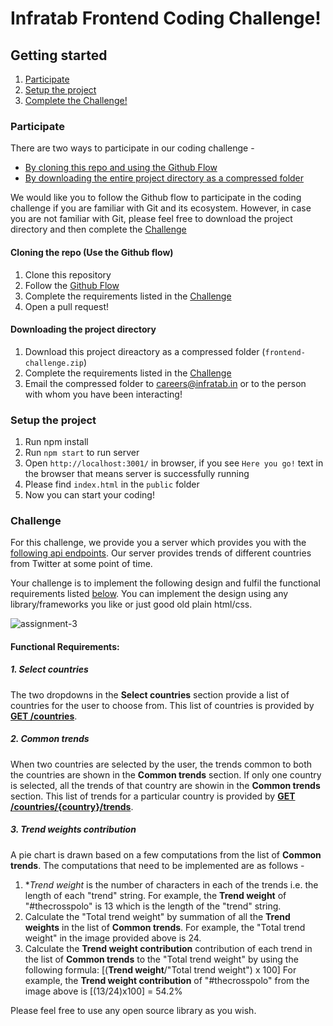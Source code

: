 # Infratab Frontend Coding Challenge!

## Getting started
1. [Participate](#participate)
2. [Setup the project](#setup-the-project)
3. [Complete the Challenge!](#challenge)

### Participate
There are two ways to participate in our coding challenge -
- [By cloning this repo and using the Github Flow](#cloning-the-repo-use-the-github-flow)
- [By downloading the entire project directory as a compressed folder](#downloading-the-project-directory)

We would like you to follow the Github flow to participate in the coding challenge if you are familiar with Git and its ecosystem. However, in case you are not familiar with Git, please feel free to download the project directory and then complete the [Challenge](#challenge)

#### Cloning the repo (Use the Github flow)
1. Clone this repository
2. Follow the [Github Flow](https://guides.github.com/introduction/flow/)
3. Complete the requirements listed in the [Challenge](#challenge)
4. Open a pull request!

#### Downloading the project directory
1. Download this project direactory as a compressed folder (`frontend-challenge.zip`)
2. Complete the requirements listed in the [Challenge](#challenge)
3. Email the compressed folder to careers@infratab.in or to the person with whom you have been interacting!

### Setup the project
1. Run npm install
2. Run `npm start` to run server
3. Open `http://localhost:3001/` in browser, if you see `Here you go!` text in the browser that means server is successfully running
4. Please find `index.html` in the `public` folder
5. Now you can start your coding!

### Challenge

For this challenge, we provide you a server which provides you with the [following api endpoints](https://github.com/Infratab/Twitter-Trends/blob/master/API.md). Our server provides trends of different countries from Twitter at some point of time. 

Your challenge is to implement the following design and fulfil the functional requirements listed [below](https://github.com/Infratab/frontend-challenge#functional-requirements). You can implement the design using any library/frameworks you like or just good old plain html/css.

![assignment-3](https://cloud.githubusercontent.com/assets/12729226/15755112/fd0970b4-2918-11e6-896c-87f467ebf3c6.png)

#### Functional Requirements:

##### 1. Select countries
The two dropdowns in the **Select countries** section provide a list of countries for the user to choose from. This list of countries is provided by [**GET /countries**](https://github.com/Infratab/frontend-challenge/blob/master/API.md#get-countries).

##### 2. Common trends
When two countries are selected by the user, the trends common to both the countries are shown in the **Common trends** section. If only one country is selected, all the trends of that country are showin in the **Common trends** section. This list of trends for a particular country is provided by [**GET /countries/{country}/trends**](https://github.com/Infratab/frontend-challenge/blob/master/API.md#get-countriescountrytrends).
 
##### 3. Trend weights contribution
A pie chart is drawn based on a few computations from the list of **Common trends**. The computations that need to be implemented are as follows -
 1. **Trend weight* is the number of characters in each of the trends i.e. the length of each "trend" string.
    For example, the **Trend weight** of "#thecrosspolo" is 13 which is the length of the "trend" string.
 2. Calculate the "Total trend weight" by summation of all the **Trend weights** in the list of **Common trends**.
    For example, the "Total trend weight" in the image provided above is 24.
 3. Calculate the **Trend weight contribution** contribution of each trend in the list of **Common trends** to the "Total trend weight" by using the following formula: [(**Trend weight**/"Total trend weight") x 100]
    For example, the **Trend weight contribution** of "#thecrosspolo" from the image above is [(13/24)x100] = 54.2%

Please feel free to use any open source library as you wish. 

